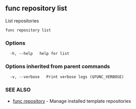 ## func repository list

List repositories

```
func repository list
```

### Options

```
  -h, --help   help for list
```

### Options inherited from parent commands

```
  -v, --verbose   Print verbose logs ($FUNC_VERBOSE)
```

### SEE ALSO

* [func repository](func_repository.md)	 - Manage installed template repositories

